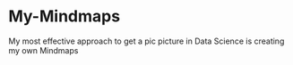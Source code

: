 # My-Mindmaps
My most effective approach to get a pic picture in Data Science is creating my own Mindmaps
